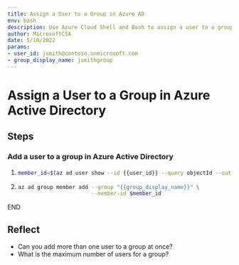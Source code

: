 ```yaml
---
title: Assign a User to a Group in Azure AD
env: bash
description: Use Azure Cloud Shell and Bash to assign a user to a group in Azure Active Directory.
author: MicrosoftCSA
date: 5/10/2022
params:
- user_id: jsmith@contoso.onmicrosoft.com
- group_display_name: jsmithgroup
---
```


# Assign a User to a Group in Azure Active Directory

## Steps

### Add a user to a group in Azure Active Directory

1. ```bash
   member_id=$(az ad user show --id {{user_id}} --query objectId --output tsv)
   ```

2. ```bash
   az ad group member add --group "{{group_display_name}}" \
                          --member-id $member_id
   ```

END

## Reflect

- Can you add more than one user to a group at once?
- What is the maximum number of users for a group?
